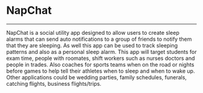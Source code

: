 # NapChat
***
NapChat is a social utility app designed to allow users to create sleep alarms that can send auto notifications
to a group of friends to notify them that they are sleeping. As well this app can be used to track sleeping patterns and
also as a personal sleep alarm. This app will target students for exam time, people with roomates, shift workers such as nurses doctors
and people in trades. Also coaches for sports teams when on the road or nights before games to help tell their athletes when to sleep
and when to wake up. Other applications could be wedding parties, family schedules, funerals, catching flights, business flights/trips.
